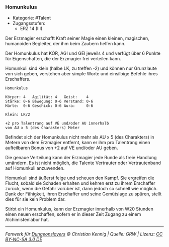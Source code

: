 <!---
Dies ist ein Fanwerk für DUNGEONSLAYERS © von Christian Kennig

Quellen:      [Dungeonslayers Grundregelwerk](https://dungeonslayers.net/download/Dungeonslayers4.pdf)
              [Talentbeschreibungen](https://www.f-space.de/ds4/tools-talentcards.html)
License:      [CC-BY-NC-SA 4.0](https://creativecommons.org/licenses/by-nc-sa/4.0/deed.de)
Richtlinien:  [Fanwerkrichtlinien](https://www.dungeonslayers.net/fanwerk-richtlinien/)
Autor:        Zauberlehrling
-->

### Homunkulus

- Kategorie: #Talent
- Zugangsstufen:
  - ERZ 14 (III)

Der Erzmagier erschafft Kraft seiner Magie einen kleinen, magischen, humanoiden Begleiter, der ihm beim Zaubern helfen kann. 

Der Homunkulus hat KÖR, AGI und GEI jeweils 4 und verfügt über 6 Punkte für Eigenschaften, die der Erzmagier frei verteilen kann. 

Homunkuli sind klein (halbe LK, zu treffen -2) und können nur Grunzlaute von sich geben, verstehen aber simple Worte und einsilbige Befehle ihres Erschaffers.

    Homunkulus

    Körper: 4   Agilität: 4   Geist:    4
    Stärke: 0-6 Bewegung: 0-6 Verstand: 0-6
    Härte:  0-6 Geschick: 0-6 Aura:     0-6

    Klein: LK/2

    +2 pro Talentrang auf VE und/oder AU innerhalb
    von AU x 5 (des Charakters) Meter

Befindet sich der Homunkulus nicht mehr als AU x 5 (des Charakters) in Metern von dem Erzmagier entfernt, kann er ihm pro Talentrang einen aufteilbaren Bonus von +2 auf VE und/oder AU geben. 

Die genaue Verteilung kann der Erzmagier jede Runde als freie Handlung umändern. Es ist nicht möglich, die Talente Vertrauter oder Vertrautenband auf Homunkuli anzuwenden. 

Homunkuli sind äußerst feige und scheuen den Kampf. Sie ergreifen die Flucht, sobald sie Schaden erhalten und kehren erst zu ihrem Erschaffer zurück, wenn die Gefahr vorüber ist, dann jedoch so schnell wie möglich. Dank der Fähigkeit, ihren Erschaffer und seine Gemütslage zu spüren, stellt dies für sie kein Problem dar. 

Stirbt ein Homunkulus, kann der Erzmagier innerhalb von W20 Stunden einen neuen erschaffen, sofern er in dieser Zeit Zugang zu einem Alchimistenlabor hat.

---

_Fanwerk für [Dungeonslayers](https://www.dungeonslayers.net/) © Christian Kennig | Quelle: GRW | Lizenz: [CC BY-NC-SA 3.0 DE](https://creativecommons.org/licenses/by-nc-sa/3.0/de/)_
